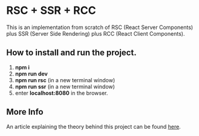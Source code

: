# RSC + SSR + RCC

This is an implementation from scratch of RSC (React Server Components) plus SSR (Server Side Rendering) plus RCC (React Client Components).

## How to install and run the project.

1. **npm i**
2. **npm run dev**
3. **npm run rsc** (in a new terminal window)
4. **npm run ssr** (in a new terminal window)
5. enter **localhost:8080** in the browser.

## More Info

An article explaining the theory behind this project can be found [here](https://medium.com/@roggc9/rsc-ssr-rcc-react-client-components-implementation-from-scratch-e96ba0d6e1b4).
